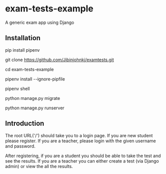 # exam-tests-example
A generic exam app using Django

Installation
------------
pip install pipenv

git clone https://github.com/Jibinjohnkj/examtests.git

cd exam-tests-example

pipenv install --ignore-pipfile

pipenv shell

python manage.py migrate

python manage.py runserver


Introduction
------------

The root URL('/') should take you to a login page.
If you are new student please register. If you are a teacher, please login with the given username and password.

After registering, if you are a student you should be able to take the test and see the results. 
If you are a teacher you can either create a test (via Django admin) or view the all the results.

